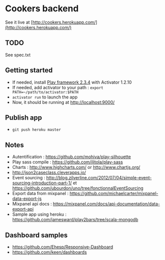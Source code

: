 # Cookers backend

See it live at [http://cookers.herokuapp.com/](http://cookers.herokuapp.com/)

## TODO

See spec.txt

## Getting started

- If needed, install [Play framework 2.3.4](https://www.playframework.com/download) with Activator 1.2.10
- If needed, add activator to your path : `export PATH=~/path/to/activator:$PATH`
- `activator run` to launch the app
- Now, it should be running at [http://localhost:9000/](http://localhost:9000/)

## Publish app

- `git push heroku master`

## Notes

- Autentification : https://github.com/mohiva/play-silhouette
- Play sass compile : https://github.com/jlitola/play-sass
- Charts : http://www.highcharts.com/ or http://www.chartjs.org/
- http://json2caseclass.cleverapps.io/
- Event sourcing : http://blog.zilverline.com/2012/07/04/simple-event-sourcing-introduction-part-1/ et https://github.com/ubourdon/uno/tree/fonctionnalEventSourcing
- Export data from mixpanel : https://github.com/michaelcarter/mixpanel-data-export-js
- Mixpanel api docs : https://mixpanel.com/docs/api-documentation/data-export-api
- Sample app using heroku : https://github.com/jamesward/play2bars/tree/scala-mongodb

## Dashboard samples

- https://github.com/Ehesp/Responsive-Dashboard
- https://github.com/keen/dashboards
